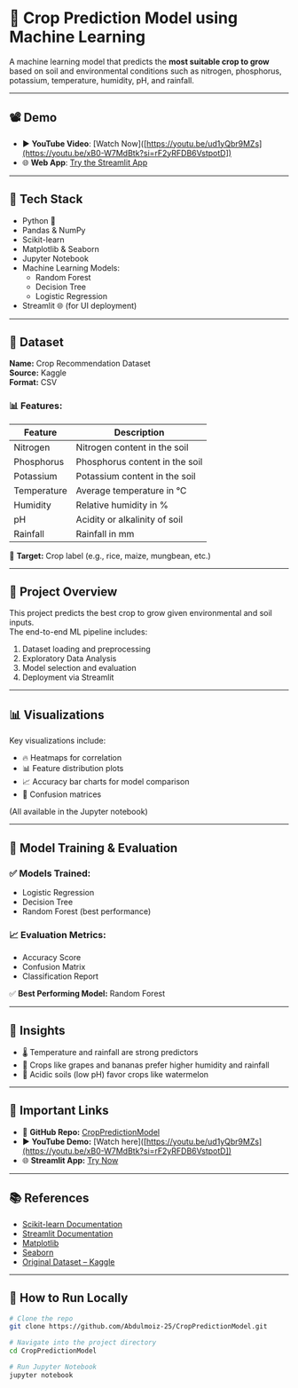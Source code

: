 # 🌾 Crop Prediction Model using Machine Learning

A machine learning model that predicts the **most suitable crop to grow** based on soil and environmental conditions such as nitrogen, phosphorus, potassium, temperature, humidity, pH, and rainfall.

---

## 📽️ Demo

- ▶️ **YouTube Video**: [Watch Now]([https://youtu.be/ud1yQbr9MZs](https://youtu.be/xB0-W7MdBtk?si=rF2yRFDB6VstpotD])  
- 🌐 **Web App**: [Try the Streamlit App](https://croppredictionmodel-gyoyh5nz6pybyf4naqja4i.streamlit.app/)

---

## 🧰 Tech Stack

- Python 🐍  
- Pandas & NumPy  
- Scikit-learn  
- Matplotlib & Seaborn  
- Jupyter Notebook  
- Machine Learning Models:  
  - Random Forest  
  - Decision Tree  
  - Logistic Regression  
- Streamlit 🌐 (for UI deployment)

---

## 📁 Dataset

**Name:** Crop Recommendation Dataset  
**Source:** Kaggle  
**Format:** CSV

### 📊 Features:

| Feature     | Description                       |
|-------------|---------------------------------|
| Nitrogen    | Nitrogen content in the soil    |
| Phosphorus  | Phosphorus content in the soil  |
| Potassium   | Potassium content in the soil   |
| Temperature | Average temperature in °C       |
| Humidity    | Relative humidity in %          |
| pH          | Acidity or alkalinity of soil   |
| Rainfall    | Rainfall in mm                  |

🎯 **Target:** Crop label (e.g., rice, maize, mungbean, etc.)

---

## 📌 Project Overview

This project predicts the best crop to grow given environmental and soil inputs.  
The end-to-end ML pipeline includes:  
1. Dataset loading and preprocessing  
2. Exploratory Data Analysis  
3. Model selection and evaluation  
4. Deployment via Streamlit

---

## 📊 Visualizations

Key visualizations include:  
- 🔥 Heatmaps for correlation  
- 📊 Feature distribution plots  
- 📈 Accuracy bar charts for model comparison  
- 🔢 Confusion matrices  

(All available in the Jupyter notebook)

---

## 🧪 Model Training & Evaluation

### ✅ Models Trained:

- Logistic Regression  
- Decision Tree  
- Random Forest (best performance)  

### 📈 Evaluation Metrics:

- Accuracy Score  
- Confusion Matrix  
- Classification Report  

✅ **Best Performing Model:** Random Forest

---

## 🧠 Insights

- 🌡️ Temperature and rainfall are strong predictors  
- 🍌 Crops like grapes and bananas prefer higher humidity and rainfall  
- 🧪 Acidic soils (low pH) favor crops like watermelon

---

## 🔗 Important Links

- 📂 **GitHub Repo:** [CropPredictionModel](https://github.com/Abdulmoiz-25/CropPredictionModel.git)  
- ▶️ **YouTube Demo:** [Watch here]([https://youtu.be/ud1yQbr9MZs](https://youtu.be/xB0-W7MdBtk?si=rF2yRFDB6VstpotD])  
- 🌐 **Streamlit App:** [Try Now](https://croppredictionmodel-gyoyh5nz6pybyf4naqja4i.streamlit.app/)

---

## 📚 References

- [Scikit-learn Documentation](https://scikit-learn.org/)  
- [Streamlit Documentation](https://docs.streamlit.io/)  
- [Matplotlib](https://matplotlib.org/)  
- [Seaborn](https://seaborn.pydata.org/)  
- [Original Dataset – Kaggle](https://www.kaggle.com/datasets/atharvaingle/crop-recommendation-dataset)

---

## 🚀 How to Run Locally

```bash
# Clone the repo
git clone https://github.com/Abdulmoiz-25/CropPredictionModel.git

# Navigate into the project directory
cd CropPredictionModel

# Run Jupyter Notebook
jupyter notebook



